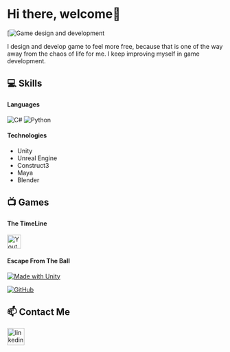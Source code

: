 # Hi there, welcome👋

[![Game design and development](https://media-exp1.licdn.com/dms/image/C4D16AQGqTizl0NNzyg/profile-displaybackgroundimage-shrink_200_800/0/1635184061270?e=1647475200&v=beta&t=BBxW2KweA3aiSj6hwbWsfm6LMtNlVF1FLhot8DWxFU8)

I design and develop game to feel more free, because that is one of the way away from the chaos of life for me. I keep improving myself in game development.

## 💻 Skills

#### Languages 
<img alt="C#" src="https://custom-icon-badges.herokuapp.com/badge/C%23-68217A.svg?logo=cs2&logoColor=white"> <img alt="Python" src="https://img.shields.io/badge/Python-14354C.svg?logo=python&logoColor=white">

#### Technologies
- Unity
- Unreal Engine
- Construct3
- Maya
- Blender


## 📺 Games
#### The TimeLine 
<a href="https://www.youtube.com/watch?v=me1qx8ky4zE&list=PL5zLTlaCwnmJP1VXD-uPDukaGBwvBMQZL&index=19"><img width="32px" alt="Youtube" title="Youtube" src="https://i.imgur.com/qiXu7b2.png"/></a>
#### Escape From The Ball
[![Made with Unity](https://img.shields.io/badge/Made%20with-Unity-57b9d3.svg?style=flat&logo=unity)](https://play.unity.com/mg/other/unitygamespublished)

[![GitHub](icons/github.png)](https://github.com/omertekeli/OOP_theory)

## 📫 Contact Me
[<img src='https://cdn.jsdelivr.net/npm/simple-icons@3.0.1/icons/linkedin.svg' alt='linkedin' height='40'>](https://www.linkedin.com/in/omertekeli/)  


<!--
**omertekeli/omertekeli** is a ✨ _special_ ✨ repository because its `README.md` (this file) appears on your GitHub profile.

Here are some ideas to get you started:

- 🔭 I’m currently working on ...
- 🌱 I’m currently learning ...
- 👯 I’m looking to collaborate on ...
- 🤔 I’m looking for help with ...
- 💬 Ask me about ...
- 📫 How to reach me: ...
- 😄 Pronouns: ...
- ⚡ Fun fact: ...
-->
